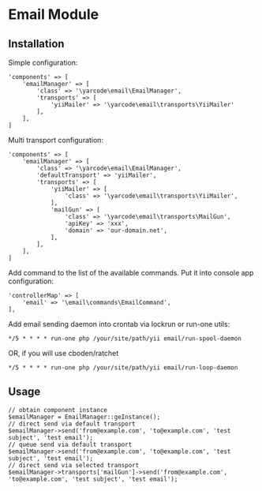 # Email Module #

## Installation ##

Simple configuration:

    'components' => [
        'emailManager' => [
            'class' => '\yarcode\email\EmailManager',
            'transports' => [
                'yiiMailer' => '\yarcode\email\transports\YiiMailer'
            ],
        ],
    ]

Multi transport configuration:

    'components' => [
        'emailManager' => [
            'class' => '\yarcode\email\EmailManager',
            'defaultTransport' => 'yiiMailer',
            'transports' => [
                'yiiMailer' => [
                    'class' => '\yarcode\email\transports\YiiMailer',
                ],
                'mailGun' => [
                    'class' => '\yarcode\email\transports\MailGun',
                    'apiKey' => 'xxx',
                    'domain' => 'our-domain.net',
                ],
            ],
        ],
    ]

Add command to the list of the available commands. Put it into console app configuration:

    'controllerMap' => [
        'email' => '\email\commands\EmailCommand',
    ],

Add email sending daemon into crontab via lockrun or run-one utils:

    */5 * * * * run-one php /your/site/path/yii email/run-spool-daemon

OR, if you will use cboden/ratchet

    */5 * * * * run-one php /your/site/path/yii email/run-loop-daemon

## Usage ##

    // obtain component instance
    $emailManager = EmailManager::geInstance();
    // direct send via default transport
    $emailManager->send('from@example.com', 'to@example.com', 'test subject', 'test email');
    // queue send via default transport
    $emailManager->send('from@example.com', 'to@example.com', 'test subject', 'test email');
    // direct send via selected transport
    $emailManager->transports['mailGun']->send('from@example.com', 'to@example.com', 'test subject', 'test email');

